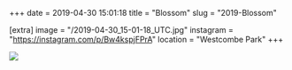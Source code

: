 +++
date = 2019-04-30 15:01:18
title = "Blossom"
slug = "2019-Blossom"

[extra]
image = "/2019-04-30_15-01-18_UTC.jpg"
instagram = "https://instagram.com/p/Bw4kspjFPrA"
location = "Westcombe Park"
+++

<img src="/2019-04-30_15-01-18_UTC.jpg" />
